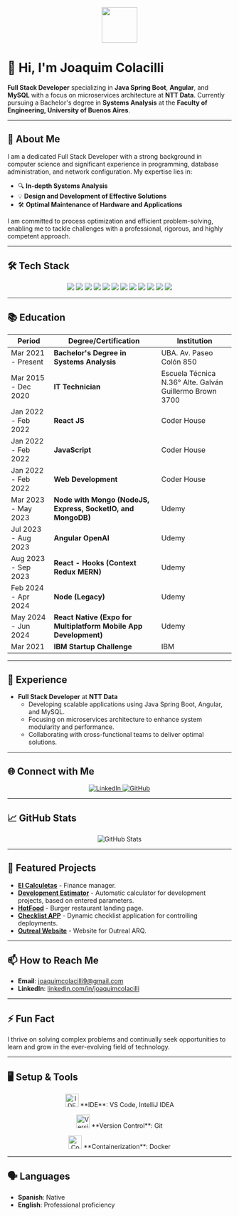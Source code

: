 <p align="center">
  <img src="https://user-images.githubusercontent.com/86859074/147394367-8ae27a25-e206-41e2-9ecf-7564b8d1b4bf.gif" width="80">
</p>

# 👋 Hi, I'm Joaquim Colacilli

**Full Stack Developer** specializing in **Java Spring Boot**, **Angular**, and **MySQL** with a focus on microservices architecture at **NTT Data**. Currently pursuing a Bachelor's degree in **Systems Analysis** at the **Faculty of Engineering, University of Buenos Aires**.

---

## 🚀 About Me

I am a dedicated Full Stack Developer with a strong background in computer science and significant experience in programming, database administration, and network configuration. My expertise lies in:

- 🔍 **In-depth Systems Analysis**
- 💡 **Design and Development of Effective Solutions**
- 🛠️ **Optimal Maintenance of Hardware and Applications**

I am committed to process optimization and efficient problem-solving, enabling me to tackle challenges with a professional, rigorous, and highly competent approach.

---

## 🛠️ Tech Stack

<p align="center">
  <img src="https://img.shields.io/badge/Java-ED8B00?style=for-the-badge&logo=java&logoColor=white">
  <img src="https://img.shields.io/badge/Spring%20Boot-6DB33F?style=for-the-badge&logo=spring&logoColor=white">
  <img src="https://img.shields.io/badge/Angular-DD0031?style=for-the-badge&logo=angular&logoColor=white">
  <img src="https://img.shields.io/badge/React-61DAFB?style=for-the-badge&logo=react&logoColor=black">
  <img src="https://img.shields.io/badge/Node.js-339933?style=for-the-badge&logo=nodedotjs&logoColor=white">
  <img src="https://img.shields.io/badge/NestJS-E0234E?style=for-the-badge&logo=nestjs&logoColor=white">
  <img src="https://img.shields.io/badge/Next.js-000000?style=for-the-badge&logo=nextdotjs&logoColor=white">
  <img src="https://img.shields.io/badge/MySQL-4479A1?style=for-the-badge&logo=mysql&logoColor=white">
  <img src="https://img.shields.io/badge/MongoDB-4EA94B?style=for-the-badge&logo=mongodb&logoColor=white">
  <img src="https://img.shields.io/badge/Firebase-FFCA28?style=for-the-badge&logo=firebase&logoColor=black">
  <img src="https://img.shields.io/badge/Docker-2496ED?style=for-the-badge&logo=docker&logoColor=white">
  <img src="https://img.shields.io/badge/TailwindCSS-38B2AC?style=for-the-badge&logo=tailwind-css&logoColor=white">
</p>

---

## 📚 Education

| Period            | Degree/Certification                                                   | Institution                               |
|-------------------|-------------------------------------------------------------------------|-------------------------------------------|
| Mar 2021 - Present| **Bachelor's Degree in Systems Analysis**                              | UBA. Av. Paseo Colón 850                  |
| Mar 2015 - Dec 2020| **IT Technician**                                                     | Escuela Técnica N.36° Alte. Galván Guillermo Brown 3700 |
| Jan 2022 - Feb 2022 | **React JS**                                                        | Coder House                               |
| Jan 2022 - Feb 2022 | **JavaScript**                                                      | Coder House                               |
| Jan 2022 - Feb 2022 | **Web Development**                                                 | Coder House                               |
| Mar 2023 - May 2023 | **Node with Mongo (NodeJS, Express, SocketIO, and MongoDB)**         | Udemy                                     |
| Jul 2023 - Aug 2023 | **Angular OpenAI**                                                  | Udemy                                     |
| Aug 2023 - Sep 2023 | **React - Hooks (Context Redux MERN)**                               | Udemy                                     |
| Feb 2024 - Apr 2024 | **Node (Legacy)**                                                   | Udemy                                     |
| May 2024 - Jun 2024 | **React Native (Expo for Multiplatform Mobile App Development)**     | Udemy                                     |
| Mar 2021           | **IBM Startup Challenge**                                            | IBM                                       |

---

## 💼 Experience

- **Full Stack Developer** at **NTT Data**
  - Developing scalable applications using Java Spring Boot, Angular, and MySQL.
  - Focusing on microservices architecture to enhance system modularity and performance.
  - Collaborating with cross-functional teams to deliver optimal solutions.

---

## 🌐 Connect with Me

<p align="center">
  <a href="https://www.linkedin.com/in/joaquim-colacilli/">
    <img src="https://img.shields.io/badge/LinkedIn-joaquimcolacilli-blue?style=for-the-badge&logo=linkedin" alt="LinkedIn">
  </a>
  <a href="https://github.com/JoaquimColacilli">
    <img src="https://img.shields.io/badge/GitHub-JoaquimColacilli-181717?style=for-the-badge&logo=github" alt="GitHub">
  </a>
</p>

---

## 📈 GitHub Stats

<p align="center">
  <img src="https://github-readme-stats.vercel.app/api?username=JoaquimColacilli&show_icons=true&theme=radical" alt="GitHub Stats">
</p>

---

## 📁 Featured Projects

- [**El Calculetas**](https://github.com/JoaquimColacilli/el-calculetas) - Finance manager.
- [**Development Estimator**](https://github.com/JoaquimColacilli/estimador-desarrollo) - Automatic calculator for development projects, based on entered parameters.
- [**HotFood**](https://github.com/JoaquimColacilli/hotfood) - Burger restaurant landing page.
- [**Checklist APP**](https://github.com/JoaquimColacilli/checklistwf3) - Dynamic checklist application for controlling deployments.
- [**Outreal Website**](https://github.com/JoaquimColacilli/outreal) - Website for Outreal ARQ.

---

## 📫 How to Reach Me

- **Email**: [joaquimcolacilli9@gmail.com](mailto:joaquimcolacilli9@gmail.com)
- **LinkedIn**: [linkedin.com/in/joaquimcolacilli](https://www.linkedin.com/in/joaquim-colacilli/)

---

## ⚡ Fun Fact

I thrive on solving complex problems and continually seek opportunities to learn and grow in the ever-evolving field of technology.

---

## 🖥️ Setup & Tools

<p align="center">
  <img src="https://media.giphy.com/media/IdyAQJVN2kVPNUrojM/giphy.gif" width="30" alt="IDE"> **IDE**: VS Code, IntelliJ IDEA
</p>
<p align="center">
  <img src="https://media.giphy.com/media/LMcB8XospGZO8UQq87/giphy.gif" width="30" alt="Version Control"> **Version Control**: Git
</p>
<p align="center">
  <img src="https://media.giphy.com/media/fsEaZldNC8A1PJ3mwp/giphy.gif" width="30" alt="Containerization"> **Containerization**: Docker
</p>

---

## 🗣️ Languages

- **Spanish**: Native
- **English**: Professional proficiency

